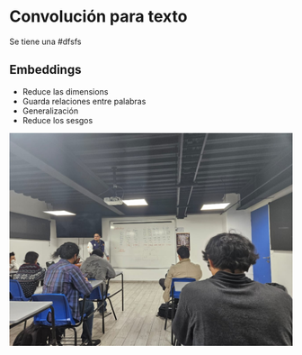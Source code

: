# Convolución para texto


Se tiene una #dfsfs



## Embeddings

- Reduce las dimensions
- Guarda relaciones entre palabras
- Generalización
- Reduce los sesgos

![Alt text](image.png)

